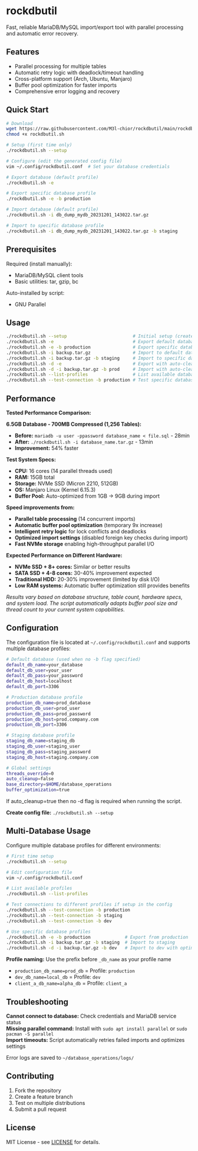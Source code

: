 # rockdbutil

Fast, reliable MariaDB/MySQL import/export tool with parallel processing and automatic error recovery.

## Features

- Parallel processing for multiple tables
- Automatic retry logic with deadlock/timeout handling  
- Cross-platform support (Arch, Ubuntu, Manjaro)
- Buffer pool optimization for faster imports
- Comprehensive error logging and recovery

## Quick Start

```bash
# Download
wget https://raw.githubusercontent.com/M3l-chior/rockdbutil/main/rockdbutil.sh
chmod +x rockdbutil.sh

# Setup (first time only)
./rockdbutil.sh --setup

# Configure (edit the generated config file)
vim ~/.config/rockdbutil.conf  # Set your database credentials

# Export database (default profile)
./rockdbutil.sh -e

# Export specific database profile
./rockdbutil.sh -e -b production

# Import database (default profile)
./rockdbutil.sh -i db_dump_mydb_20231201_143022.tar.gz

# Import to specific database profile
./rockdbutil.sh -i db_dump_mydb_20231201_143022.tar.gz -b staging
```

## Prerequisites

Required (install manually):
- MariaDB/MySQL client tools
- Basic utilities: tar, gzip, bc

Auto-installed by script:
- GNU Parallel

## Usage

```bash
./rockdbutil.sh --setup                         # Initial setup (creates config and directories)
./rockdbutil.sh -e                              # Export default database
./rockdbutil.sh -e -b production                # Export specific database profile
./rockdbutil.sh -i backup.tar.gz                # Import to default database
./rockdbutil.sh -i backup.tar.gz -b staging     # Import to specific database profile
./rockdbutil.sh -d -e                           # Export with auto-cleanup
./rockdbutil.sh -d -i backup.tar.gz -b prod     # Import with auto-cleanup and optimization
./rockdbutil.sh --list-profiles                 # List available database profiles
./rockdbutil.sh --test-connection -b production # Test specific database connection
```

## Performance

**Tested Performance Comparison:**

**6.5GB Database - 700MB Compressed (1,256 Tables):**
- **Before:** `mariadb -u user -ppassword database_name < file.sql` - 28min
- **After:** `./rockdbutil.sh -i database_name.tar.gz` - 13min
- **Improvement:** 54% faster

**Test System Specs:**
- **CPU:** 16 cores (14 parallel threads used)
- **RAM:** 15GB total
- **Storage:** NVMe SSD (Micron 2210, 512GB)
- **OS:** Manjaro Linux (Kernel 6.15.3)
- **Buffer Pool:** Auto-optimized from 1GB → 9GB during import

**Speed improvements from:**
- **Parallel table processing** (14 concurrent imports)
- **Automatic buffer pool optimization** (temporary 9x increase)
- **Intelligent retry logic** for lock conflicts and deadlocks
- **Optimized import settings** (disabled foreign key checks during import)
- **Fast NVMe storage** enabling high-throughput parallel I/O

**Expected Performance on Different Hardware:**
- **NVMe SSD + 8+ cores:** Similar or better results
- **SATA SSD + 4-8 cores:** 30-40% improvement expected
- **Traditional HDD:** 20-30% improvement (limited by disk I/O)
- **Low RAM systems:** Automatic buffer optimization still provides benefits

*Results vary based on database structure, table count, hardware specs, and system load.* 
*The script automatically adapts buffer pool size and thread count to your current system capabilities.*

## Configuration

The configuration file is located at `~/.config/rockdbutil.conf` and supports multiple database profiles:

```bash
# Default database (used when no -b flag specified)
default_db_name=your_database
default_db_user=your_user
default_db_pass=your_password
default_db_host=localhost
default_db_port=3306

# Production database profile
production_db_name=prod_database
production_db_user=prod_user
production_db_pass=prod_password
production_db_host=prod.company.com
production_db_port=3306

# Staging database profile
staging_db_name=staging_db
staging_db_user=staging_user
staging_db_pass=staging_password
staging_db_host=staging.company.com

# Global settings
threads_override=0
auto_cleanup=false
base_directory=$HOME/database_operations
buffer_optimization=true
```

If auto_cleanup=true then no -d flag is required when running the script.

**Create config file:** `./rockdbutil.sh --setup`

## Multi-Database Usage

Configure multiple database profiles for different environments:

```bash
# First time setup
./rockdbutil.sh --setup

# Edit configuration file
vim ~/.config/rockdbutil.conf

# List available profiles
./rockdbutil.sh --list-profiles

# Test connections to different profiles if setup in the config
./rockdbutil.sh --test-connection -b production
./rockdbutil.sh --test-connection -b staging
./rockdbutil.sh --test-connection -b dev

# Use specific database profiles
./rockdbutil.sh -e -b production             # Export from production
./rockdbutil.sh -i backup.tar.gz -b staging  # Import to staging
./rockdbutil.sh -d -i backup.tar.gz -b dev   # Import to dev with optimization
```

**Profile naming:** Use the prefix before `_db_name` as your profile name
- `production_db_name=prod_db` = Profile: `production`
- `dev_db_name=local_db` = Profile: `dev`
- `client_a_db_name=alpha_db` = Profile: `client_a`

## Troubleshooting

**Cannot connect to database:** Check credentials and MariaDB service status  
**Missing parallel command:** Install with `sudo apt install parallel` or `sudo pacman -S parallel`  
**Import timeouts:** Script automatically retries failed imports and optimizes settings

Error logs are saved to `~/database_operations/logs/`

## Contributing

1. Fork the repository
2. Create a feature branch
3. Test on multiple distributions  
4. Submit a pull request

## License

MIT License - see [LICENSE](LICENSE) for details.
